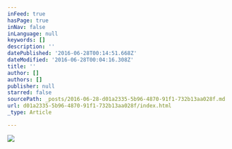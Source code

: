 ```yaml
---
inFeed: true
hasPage: true
inNav: false
inLanguage: null
keywords: []
description: ''
datePublished: '2016-06-28T00:14:51.668Z'
dateModified: '2016-06-28T00:04:16.308Z'
title: ''
author: []
authors: []
publisher: null
starred: false
sourcePath: _posts/2016-06-28-d01a2335-5b96-4870-91f1-732b13aa028f.md
url: d01a2335-5b96-4870-91f1-732b13aa028f/index.html
_type: Article

---
```

![](https://the-grid-user-content.s3-us-west-2.amazonaws.com/0d06d4af-cdc0-4445-91cd-1be93b95004e.jpg)